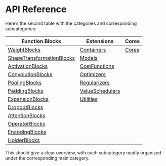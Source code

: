 # API Reference

Here’s the second table with the categories and corresponding subcategories:

| Function Blocks                             | Extensions                                                  | Cores                  |
|---------------------------------------------|-------------------------------------------------------------|------------------------|
| [WeightBlocks](API/WeightBlocks.md)                           | [Containers](API/Containers.md)           | [Cores](API/Cores.md)  |
| [ShapeTransformationBlocks](API/ShapeTransformationBlocks.md) | [Models](API/Models.md)                   |                        |
| [ActivationBlocks](API/ActivationBlocks.md)                   | [CostFunctions](API/CostFunctions.md)     |                        |
| [ConvolutionBlocks](API/ConvolutionBlocks.md)                 | [Optimizers](API/Optimizers.md)           |                        |
| [PoolingBlocks](API/PoolingBlocks.md)                         | [Regularizers](API/Regularizers.md)       |                        |
| [PaddingBlocks](API/PaddingBlocks.md)                         | [ValueSchedulers](API/ValueSchedulers.md) |                        |
| [ExpansionBlocks](API/ExpansionBlocks.md)                     | [Utilities](API/Utilities.md)             |                        |
| [DropoutBlocks](API/DropoutBlocks.md)                         |                                           |                        |
| [AttentionBlocks](API/AttentionBlocks.md)                     |                                           |                        |
| [OperatorBlocks](API/OperatorBlocks.md)                       |                                           |                        |
| [EncodingBlocks](API/EncodingBlocks.md)                       |                                           |                        |
| [HolderBlocks](API/HolderBlocks.md)                           |                                           |                        |

This should give a clear overview, with each subcategory neatly organized under the corresponding main category.
